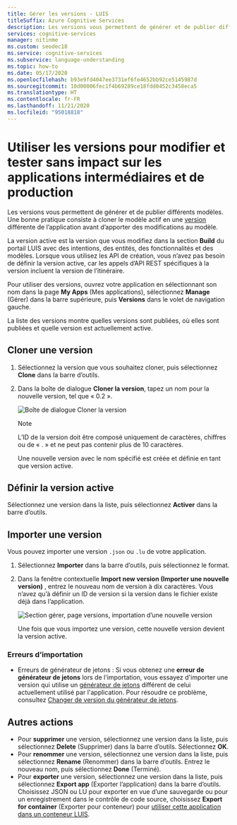 ```yaml
---
title: Gérer les versions - LUIS
titleSuffix: Azure Cognitive Services
description: Les versions vous permettent de générer et de publier différents modèles. Une bonne pratique consiste à cloner le modèle actif en une version différente de l’application avant d’apporter des modifications au modèle.
services: cognitive-services
manager: nitinme
ms.custom: seodec18
ms.service: cognitive-services
ms.subservice: language-understanding
ms.topic: how-to
ms.date: 05/17/2020
ms.openlocfilehash: b93e9fd4047ee3731ef6fe4652bb92ce5145987d
ms.sourcegitcommit: 10d00006fec1f4b69289ce18fdd0452c3458eca5
ms.translationtype: HT
ms.contentlocale: fr-FR
ms.lasthandoff: 11/21/2020
ms.locfileid: "95018818"
---
```

# <a name="use-versions-to-edit-and-test-without-impacting-staging-or-production-apps"></a>Utiliser les versions pour modifier et tester sans impact sur les applications intermédiaires et de production

Les versions vous permettent de générer et de publier différents modèles. Une bonne pratique consiste à cloner le modèle actif en une [version](./luis-concept-app-iteration.md) différente de l’application avant d’apporter des modifications au modèle.

La version active est la version que vous modifiez dans la section **Build** du portail LUIS avec des intentions, des entités, des fonctionnalités et des modèles. Lorsque vous utilisez les API de création, vous n’avez pas besoin de définir la version active, car les appels d’API REST spécifiques à la version incluent la version de l’itinéraire.

Pour utiliser des versions, ouvrez votre application en sélectionnant son nom dans la page **My Apps** (Mes applications), sélectionnez **Manage** (Gérer) dans la barre supérieure, puis **Versions** dans le volet de navigation gauche.

La liste des versions montre quelles versions sont publiées, où elles sont publiées et quelle version est actuellement active.

## <a name="clone-a-version"></a>Cloner une version

1. Sélectionnez la version que vous souhaitez cloner, puis sélectionnez **Clone** dans la barre d’outils.

2. Dans la boîte de dialogue **Cloner la version**, tapez un nom pour la nouvelle version, tel que « 0.2 ».

   ![Boîte de dialogue Cloner la version](./media/luis-how-to-manage-versions/version-clone-version-dialog.png)

     > [!NOTE]
     > L’ID de la version doit être composé uniquement de caractères, chiffres ou de « . » et ne peut pas contenir plus de 10 caractères.

   Une nouvelle version avec le nom spécifié est créée et définie en tant que version active.

## <a name="set-active-version"></a>Définir la version active

Sélectionnez une version dans la liste, puis sélectionnez **Activer** dans la barre d’outils.

## <a name="import-version"></a>Importer une version

Vous pouvez importer une version `.json` ou `.lu` de votre application.

1. Sélectionnez **Importer** dans la barre d’outils, puis sélectionnez le format.

2. Dans la fenêtre contextuelle **Import new version (Importer une nouvelle version)** , entrez le nouveau nom de version à dix caractères. Vous n’avez qu’à définir un ID de version si la version dans le fichier existe déjà dans l’application.

    ![Section gérer, page versions, importation d’une nouvelle version](./media/luis-how-to-manage-versions/versions-import-pop-up.png)

    Une fois que vous importez une version, cette nouvelle version devient la version active.

### <a name="import-errors"></a>Erreurs d’importation

* Erreurs de générateur de jetons : Si vous obtenez une **erreur de générateur de jetons** lors de l'importation, vous essayez d'importer une version qui utilise un [générateur de jetons](luis-language-support.md#custom-tokenizer-versions) différent de celui actuellement utilisé par l'application. Pour résoudre ce problème, consultez [Changer de version du générateur de jetons](luis-language-support.md#migrating-between-tokenizer-versions).

<a name = "export-version"></a>

## <a name="other-actions"></a>Autres actions

* Pour **supprimer** une version, sélectionnez une version dans la liste, puis sélectionnez **Delete** (Supprimer) dans la barre d’outils. Sélectionnez **OK**.
* Pour **renommer** une version, sélectionnez une version dans la liste, puis sélectionnez **Rename** (Renommer) dans la barre d’outils. Entrez le nouveau nom, puis sélectionnez **Done** (Terminé).
* Pour **exporter** une version, sélectionnez une version dans la liste, puis sélectionnez **Export app** (Exporter l’application) dans la barre d’outils. Choisissez JSON ou LU pour exporter en vue d’une sauvegarde ou pour un enregistrement dans le contrôle de code source, choisissez **Export for container** (Exporter pour conteneur) pour [utiliser cette application dans un conteneur LUIS](luis-container-howto.md).